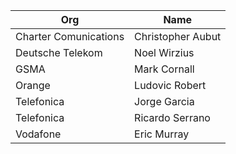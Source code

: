 | Org                    | Name                                                |
| -----------------------| ----------------------------------------------------|
| Charter Comunications | Christopher Aubut |
| Deutsche Telekom | Noel Wirzius |
| GSMA | Mark Cornall |
| Orange | Ludovic Robert |
| Telefonica | Jorge Garcia |
| Telefonica | Ricardo Serrano |
| Vodafone | Eric Murray |
